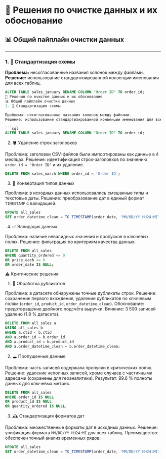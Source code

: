 # 🧼 Решения по очистке данных и их обоснование

## 📊 Общий пайплайн очистки данных

---

### 1. 🧭 Стандартизация схемы

**Проблема:** несогласованные названия колонок между файлами.  
**Решение:** использование стандартизированной конвенции именования для всех таблиц.  

```sql
ALTER TABLE sales_january RENAME COLUMN "Order ID" TO order_id;
🧼 Решения по очистке данных и их обоснование
📊 Общий пайплайн очистки данных
1. 🧭 Стандартизация схемы

Проблема: несогласованные названия колонок между файлами.
Решение: использование стандартизированной конвенции именования для всех таблиц.

```sql
ALTER TABLE sales_january RENAME COLUMN "Order ID" TO order_id;
```

2. 🪣 Удаление строк заголовков

Проблема: заголовки CSV-файлов были импортированы как данные в 4 месяцах.
Решение: идентификация строк-заголовков по значению `order_id = 'Order ID'` и их удаление.

```sql
DELETE FROM sales_march WHERE order_id = 'Order ID';
```

3. 🧮 Конвертация типов данных

Проблема: в исходных данных использовались смешанные типы и текстовые даты.
Решение: преобразование дат в единый формат `TIMESTAMP` с валидацией.

```sql
UPDATE all_sales
SET order_datetime_clean = TO_TIMESTAMP(order_date, 'MM/DD/YY HH24:MI');
```

4. ✅ Валидация данных

Проблема: наличие невалидных значений и пропусков в ключевых полях.
Решение: фильтрация по критериям качества данных.

```sql
DELETE FROM all_sales
WHERE quantity_ordered <= 0
OR price_each <= 0
OR order_date IS NULL;
```

⚠️ Критические решения
1. 🧩 Обработка дубликатов

Проблема: в датасете обнаружены точные дубликаты строк.
Решение: сохранение первого вхождения, удаление дубликатов по ключевым полям (`order_id`, `product_id`, `order_datetime_clean`).
Обоснование: предотвращение двойного подсчёта выручки.
Влияние: 3 500 записей удалено (1.8 % датасета).

```sql
DELETE FROM all_sales a
USING all_sales b
WHERE a.ctid < b.ctid
AND a.order_id = b.order_id
AND a.product_id = b.product_id
AND a.order_datetime_clean = b.order_datetime_clean;
```

2. 🕳️ Пропущенные данные

Проблема: часть записей содержала пропуски в критических полях.
Решение: удаление неполных записей, кроме случаев с частичными адресами (сохранены для геоаналитики).
Результат: 99.6 % полноты данных для ключевых метрик.

```sql
DELETE FROM all_sales
WHERE order_id IS NULL
OR product_id IS NULL
OR quantity_ordered IS NULL;
```

3. 🕰️ Стандартизация форматов дат

Проблема: множественные форматы дат в исходных данных.
Решение: унификация формата `MM/DD/YY HH24:MI` для всех таблиц.
Преимущество: обеспечен точный анализ временных рядов.

```sql
UPDATE all_sales
SET order_datetime_clean = TO_TIMESTAMP(order_date, 'MM/DD/YY HH24:MI');
```

